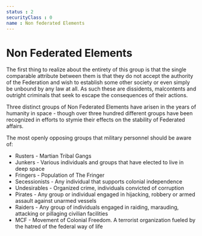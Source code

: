 ```yaml
---
status : 2
securityClass : 0
name : Non federated Elements
---
```


# Non Federated Elements

The first thing to realize about the entirety of this group is that the single comparable attribute between them is that they do not accept the authority of the Federation and wish to establish some other society or even simply be unbound by any law at all. As such these are dissidents, malcontents and outright criminals that seek to escape the consequences of their actions.

Three distinct groups of Non Federated Elements have arisen in the years of humanity in space - though over three hundred different groups have been recognized in efforts to stymie their effects on the stability of Federated affairs.

The most openly opposing groups that military personnel should be aware of:

* Rusters - Martian Tribal Gangs
* Junkers - Various individuals and groups that have elected to live in deep space
* Fringers - Population of The Fringer
* Secessionists - Any individual that supports colonial independence
* Undesirables - Organized crime, individuals convicted of corruption
* Pirates - Any group or individual engaged in hijacking, robbery or armed assault against unarmed vessels
* Raiders - Any group of individuals engaged in raiding, marauding, attacking or pillaging civilian facilities
* MCF - Movement of Colonial Freedom. A terrorist organization fueled by the hatred of the federal way of life